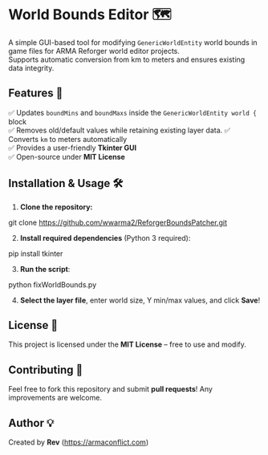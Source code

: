 # World Bounds Editor 🗺️

A simple GUI-based tool for modifying `GenericWorldEntity` world bounds in game files for ARMA Reforger world editor projects.  
Supports automatic conversion from km to meters and ensures existing data integrity.

## Features 🚀
✅ Updates `boundMins` and `boundMaxs` inside the `GenericWorldEntity world {` block  
✅ Removes old/default values while retaining existing layer data. 
✅ Converts `km` to meters automatically  
✅ Provides a user-friendly **Tkinter GUI**  
✅ Open-source under **MIT License**  

## Installation & Usage 🛠️

1. **Clone the repository:**

git clone https://github.com/wwarma2/ReforgerBoundsPatcher.git

2. **Install required dependencies** (Python 3 required):

pip install tkinter

3. **Run the script**:

python fixWorldBounds.py

4. **Select the layer file**, enter world size, Y min/max values, and click **Save**!

## License 📜
This project is licensed under the **MIT License** – free to use and modify.

## Contributing 🤝
Feel free to fork this repository and submit **pull requests**! Any improvements are welcome.

## Author 💡
Created by **Rev** (https://armaconflict.com)
